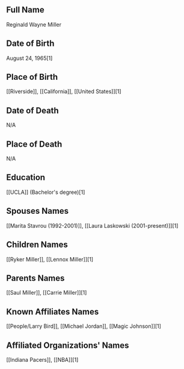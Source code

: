 ## Full Name
Reginald Wayne Miller

## Date of Birth
August 24, 1965[1]

## Place of Birth
[[Riverside]], [[California]], [[United States]][1]

## Date of Death
N/A

## Place of Death
N/A

## Education
[[UCLA]] (Bachelor's degree)[1]

## Spouses Names
[[Marita Stavrou (1992-2001)]], [[Laura Laskowski (2001-present)]][1]

## Children Names
[[Ryker Miller]], [[Lennox Miller]][1]

## Parents Names
[[Saul Miller]], [[Carrie Miller]][1]

## Known Affiliates Names
[[People/Larry Bird]], [[Michael Jordan]], [[Magic Johnson]][1]

## Affiliated Organizations' Names
[[Indiana Pacers]], [[NBA]][1]

